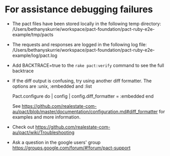 # For assistance debugging failures

* The pact files have been stored locally in the following temp directory:
    /Users/bethanyskurrie/workspace/pact-foundation/pact-ruby-e2e-example/tmp/pacts

* The requests and responses are logged in the following log file:
    /Users/bethanyskurrie/workspace/pact-foundation/pact-ruby-e2e-example/log/pact.log

* Add BACKTRACE=true to the `rake pact:verify` command to see the full backtrace

* If the diff output is confusing, try using another diff formatter.
  The options are :unix, :embedded and :list

    Pact.configure do | config |
      config.diff_formatter = :embedded
    end

  See https://github.com/realestate-com-au/pact/blob/master/documentation/configuration.md#diff_formatter for examples and more information.

* Check out https://github.com/realestate-com-au/pact/wiki/Troubleshooting

* Ask a question in the google users' group https://groups.google.com/forum/#!forum/pact-support


